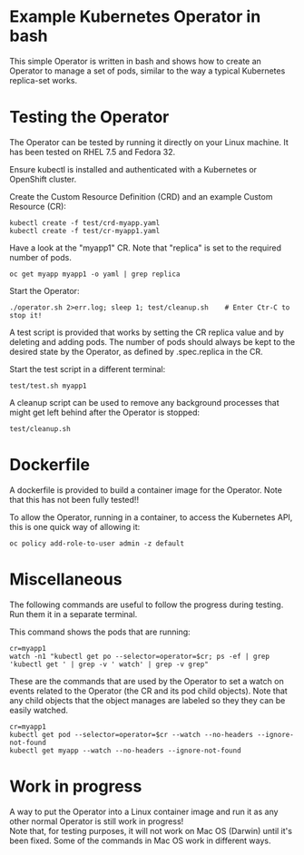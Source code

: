 # Example Kubernetes Operator in bash

This simple Operator is written in bash and shows how to create an Operator to manage a set of pods, similar to the way a typical Kubernetes replica-set works.   

# Testing the Operator

The Operator can be tested by running it directly on your Linux machine.  It has been tested on RHEL 7.5 and Fedora 32. 

Ensure kubectl is installed and authenticated with a Kubernetes or OpenShift cluster.

Create the Custom Resource Definition (CRD) and an example Custom Resource (CR):

```
kubectl create -f test/crd-myapp.yaml
kubectl create -f test/cr-myapp1.yaml
```

Have a look at the "myapp1" CR.  Note that "replica" is set to the required number of pods.

```
oc get myapp myapp1 -o yaml | grep replica
```

Start the Operator:

```
./operator.sh 2>err.log; sleep 1; test/cleanup.sh    # Enter Ctr-C to stop it!
```

A test script is provided that works by setting the CR replica value and by deleting and adding pods.  The number of pods should always be kept to the desired state by the Operator, as defined by .spec.replica in the CR.

Start the test script in a different terminal:

```
test/test.sh myapp1
```

A cleanup script can be used to remove any background processes that might get left behind after the Operator is stopped:

```
test/cleanup.sh
```

# Dockerfile

A dockerfile is provided to build a container image for the Operator. Note that this has not been fully tested!!

To allow the Operator, running in a container, to access the Kubernetes API, this is one quick way of allowing it:

```
oc policy add-role-to-user admin -z default
```

# Miscellaneous

The following commands are useful to follow the progress during testing.  Run them it in a separate terminal. 

This command shows the pods that are running:

```
cr=myapp1
watch -n1 "kubectl get po --selector=operator=$cr; ps -ef | grep 'kubectl get ' | grep -v ' watch' | grep -v grep"
```

These are the commands that are used by the Operator to set a watch on events related to the Operator (the CR and its pod child objects). Note 
that any child objects that the object manages are labeled so they they can be easily watched.

```
cr=myapp1
kubectl get pod --selector=operator=$cr --watch --no-headers --ignore-not-found
kubectl get myapp --watch --no-headers --ignore-not-found
```

# Work in progress

A way to put the Operator into a Linux container image and run it as any other normal Operator is still work in progress!  
Note that, for testing purposes, it will not work on Mac OS (Darwin) until it's been fixed. Some of the commands in Mac OS work in different ways. 


